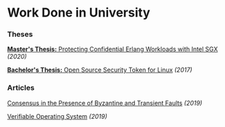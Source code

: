 # Work Done in University

### Theses

[__Master's Thesis:__ Protecting Confidential Erlang Workloads with Intel SGX](https://github.com/Erlang-Enclave-Thesis/sgx-erlang-extension) _(2020)_

[__Bachelor's Thesis:__ Open Source Security Token for Linux](https://github.com/GustaMagik/RSA_Security_Token) _(2017)_

### Articles

[Consensus in the Presence of Byzantine and Transient Faults](https://gitlab.com/eliotr/consensus-in-the-presence-of-byzantine-and-transient-faults) _(2019)_

[Verifiable Operating System](https://gitlab.com/eliotr/verifiable-operating-system) _(2019)_
